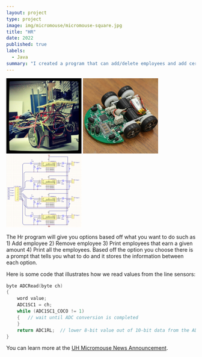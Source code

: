 ```yaml
---
layout: project
type: project
image: img/micromouse/micromouse-square.jpg
title: "HR"
date: 2022
published: true
labels:
  - Java
summary: "I created a program that can add/delete employees and add certain information to their ID."
---
```


<div class="text-center p-4">
  <img width="200px" src="../img/micromouse/micromouse-robot.png" class="img-thumbnail" >
  <img width="200px" src="../img/micromouse/micromouse-robot-2.jpg" class="img-thumbnail" >
  <img width="200px" src="../img/micromouse/micromouse-circuit.png" class="img-thumbnail" >
</div>

The Hr program will give you options based off what you want to do such as 1) Add employee 2) Remove employee 3) Print employees that earn a given amount 4) Print all the employees. Based off the option you choose there is a prompt that tells you what to do and it stores the information between each option.

Here is some code that illustrates how we read values from the line sensors:

```cpp
byte ADCRead(byte ch)
{
    word value;
    ADC1SC1 = ch;
    while (ADC1SC1_COCO != 1)
    {   // wait until ADC conversion is completed   
    }
    return ADC1RL;  // lower 8-bit value out of 10-bit data from the ADC
}
```

You can learn more at the [UH Micromouse News Announcement](https://manoa.hawaii.edu/news/article.php?aId=2857).
